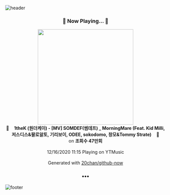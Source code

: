 ![header](https://capsule-render.vercel.app/api?type=wave&height=170&section=header&text=Hi.%20I'm%20SHIFT&fontColor=090707&fontAlignX=45&fontAlignY=65&fontSize=100)

<h3 align="center">🎵 Now Playing... 🎵</h3>
<p align="center">
  <a href="https://music.youtube.com/channel/UCweOkPb1wVVH0Q0Tlj4a5Pw">
    <img width="300" src="https://i.ytimg.com/vi/kkJhfJmqodg/sddefault.jpg?sqp=-oaymwEWCJADEOEBIAQqCghqEJQEGHgg6AJIWg&rs">
  </a>
  <br>
  🎵&nbsp&nbsp&nbsp <b>1theK (원더케이) - [MV] SOMDEF(썸데프) _ MorningMare (Feat. Kid Milli, 저스디스&팔로알토, 기리보이, ODEE, sokodomo, 창모&Tommy Strate)</b> &nbsp&nbsp&nbsp🎵
  <br>
  on <b>조회수 47만회</b>
  
  <br />
  <br />
  12/16/2020 11:15 Playing on YTMusic
  <br />
  <br />
  Generated with <a href="https://github.com/20chan/github-now">20chan/github-now</a>
</p>

<h3 align="center">•••</h3>

![footer](https://capsule-render.vercel.app/api?type=wave&height=150&section=footer)
